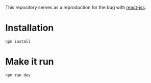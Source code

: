 This repository serves as a reproduction for the bug with [react-jss](https://github.com/cssinjs/jss).

# Installation

`npm install`

# Make it run

`npm run dev`
